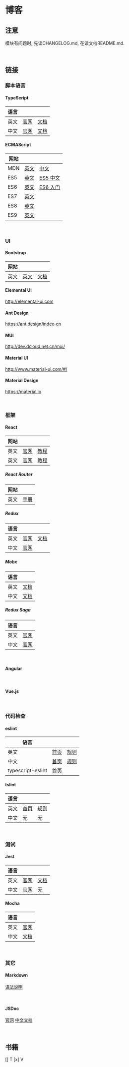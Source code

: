 # 博客

## 注意
模块有问题时, 先读CHANGELOG.md, 在读文档README.md.

&nbsp;

## 链接

### 脚本语言

#### TypeScript
语言  | | |
-----|-----------|-----------
英文 | [官网][TS-ENG-01] | [文档][TS-ENG-02]
中文 | [官网][TS-CHS-01] | [文档][TS-CHS-02]

[TS-ENG-01]: http://www.typescriptlang.org/
[TS-ENG-02]: http://www.typescriptlang.org/docs/home.html

[TS-CHS-01]: https://www.tslang.cn/
[TS-CHS-02]: https://github.com/zhongsp/TypeScript

#### ECMAScript
网站 | | |
----|-----------|-----------
MDN | [英文][MDN-ENG] | [中文][MDN-CHS]
ES5 | [英文][ES5-ENG] | [ES5 中文][ES5-CHS]
ES6 | [英文][ES6-ENG] | [ES6 入门][ES6-CHS]
ES7 | [英文][ES7-ENG] |
ES8 | [英文][ES8-ENG] |
ES9 | [英文][ES9-ENG] | 

[ES5-ENG]: https://es5.github.io/
[ES5-CHS]: http://lzw.me/pages/ecmascript/#0

[ES6-ENG]: https://tc39.github.io/ecma262/
[ES6-CHS]: http://es6.ruanyifeng.com/

[ES7-ENG]: http://www.ecma-international.org/ecma-262/7.0/
[ES8-ENG]: http://www.ecma-international.org/ecma-262/8.0/
[ES9-ENG]: http://www.ecma-international.org/ecma-262/9.0/

[MDN-ENG]:https://developer.mozilla.org/en-US/docs/Web/JavaScript
[MDN-CHS]: https://developer.mozilla.org/zh-CN/docs/Web/JavaScript

&nbsp;

### UI
#### Bootstrap
网站 | | |
----|-----------|-----------
英文 | [英文][BOOTSTRAP] | [文档][BOOTSTRAP-TUTORIAL]

[BOOTSTRAP]: http://getbootstrap.com/
[BOOTSTRAP-TUTORIAL]: http://getbootstrap.com/docs/4.1/getting-started/introduction/

#### Elemental UI
http://elemental-ui.com

#### Ant Design
https://ant.design/index-cn

#### MUI
http://dev.dcloud.net.cn/mui/

#### Material UI
http://www.material-ui.com/#/

#### Material Design
https://material.io



&nbsp;

### 框架

#### React
网站 | | |
----|-----------|-----------
英文 | [官网][REACT-ENG] | [教程][REACT-ENG-TUTORIAL]
英文 | [官网][REACT-CHS] | [教程][REACT-CHS-TUTORIAL]

[REACT-ENG]: https://reactjs.org
[REACT-ENG-TUTORIAL]: https://reactjs.org/tutorial/tutorial.html

[REACT-CHS]: https://doc.react-china.org
[REACT-CHS-TUTORIAL]: https://doc.react-china.org/tutorial/tutorial.html

##### React Router
网站 | |
----|-----------
英文 | [手册][REACT-ROUTER-ENG]

[REACT-ROUTER-ENG]: https://reacttraining.com/react-router/web/guides/philosophy

##### Redux

语言  | | |
-----|------------------|----------------
英文  | [官网][REDUX-ENG] | [文档][REDUX-TUTORIAL]
中文  | [官网][REDUX-CHS] | 

[REDUX-ENG]: https://redux.js.org/
[REDUX-TUTORIAL]: https://redux.js.org/introduction
[REDUX-CHS]: http://www.redux.org.cn

##### Mobx

语言  | |
-----|-----------    
英文  | [文档][MOBX-ENG]    
中文  | [文档][MOBX-CHS]

[MOBX-ENG]: https://mobx.js.org/
[MOBX-CHS]: https://cn.mobx.js.org/


##### Redux Saga
语言  | |
-----|-----------  
英文  | [官网][REACT-SAGA-ENG]
中文  | [官网][REACT-SAGA-CHS]

[REACT-SAGA-ENG]: https://redux-saga.js.org
[REACT-SAGA-CHS]: https://redux-saga-in-chinese.js.org/index.html

&nbsp;
#### Angular

&nbsp;
#### Vue.js

&nbsp;

### 代码检查

#### eslint

语言  |           |   |
-----|-----------|-----------
英文 | [首页][01] | [规则][02]
中文 | [首页][05] | [规则][06]
typescript-eslint | [首页][07] | 

[01]: https://eslint.org/
[02]: https://eslint.org/docs/rules/

[05]: http://eslint.cn
[06]: http://eslint.cn/docs/rules/

[07]: https://github.com/typescript-eslint/typescript-eslint

#### tslint
语言  | | |
-----|-----------|-----------
英文 | [首页][11] | [规则][12]
中文 | 无        | 无

[11]: https://palantir.github.io/tslint/
[12]: https://palantir.github.io/tslint/rules/


&nbsp;

### 测试
#### Jest
语言  | | |
-----|-----------|-----------
英文 | [官网][21] | [文档][22]
中文 | [官网][25] | 无

[21]: https://facebook.github.io/jest/
[22]: https://facebook.github.io/jest/docs/en/getting-started.html

[25]: https://facebook.github.io/jest/zh-Hans/

#### Mocha
语言  | |
-----|-----------
英文 | [官网][31]
中文 | [文档][35]

[31]: https://mochajs.org/
[35]: https://github.com/zhaosaisai/mocha-in-chinese

&nbsp;

### 其它

#### Markdown
[语法说明](https://www.appinn.com/markdown/)

&nbsp;
#### JSDoc
[官网](http://usejsdoc.org/index.html)
[中文文档](http://www.css88.com/doc/jsdoc/)

&nbsp;

## 书籍

[] T
[x] V
